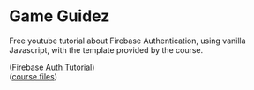 # Game Guidez

Free youtube tutorial about Firebase Authentication, using vanilla Javascript, with the template provided by the course.

([Firebase Auth Tutorial](https://youtube.com/playlist?list=PL4cUxeGkcC9jUPIes_B8vRjn1_GaplOPQ&si=JtKYWbJdr2ehPDfH))<br>
([course files](https://github.com/iamshaunjp/firebase-auth))
